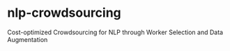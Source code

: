 # nlp-crowdsourcing
Cost-optimized Crowdsourcing for NLP through Worker Selection and Data Augmentation
